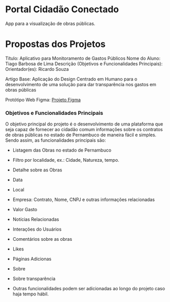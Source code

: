 # Portal Cidadão Conectado

App para a visualização de obras públicas.

# Propostas dos Projetos

Título: Aplicativo para Monitoramento de Gastos Públicos
Nome do Aluno: Tiago Barbosa de Lima
Descrição (Objetivos e Funcionalidades Principais):
Orientador(es): Ricardo Souza

Artigo Base: Aplicação do Design Centrado em Humano para o desenvolvimento de uma solução para dar transparência nos gastos em obras públicas 

Protótipo Web Figma: [Projeto Figma](https://www.figma.com/proto/Yj5lYKoZHH7ualBRGaRj9t/Prototipo-Inovacao?page-id=0%3A1&node-id=1%3A222&starting-point-node-id=1%3A222)

### Objetivos e Funcionalidades Principais 

O objetivo principal do projeto é o desenvolvimento de uma plataforma que seja capaz de fornecer ao cidadão comum informações sobre os contratos de obras públicas no estado de Pernambuco de maneira fácil e simples. Sendo assim, as funcionalidades principais são:

- Listagem das Obras no estado de Pernambuco 
- Filtro por localidade, ex.: Cidade, Natureza, tempo.
- Detalhe sobre as Obras
- Data 
- Local
- Empresa: Contrato, Nome, CNPJ e outras informações relacionadas
- Valor Gasto
- Notícias Relacionadas
- Interações do Usuários
- Comentários sobre as obras
- Likes
- Páginas Adicionas
- Sobre
- Sobre transparência

- Outras funcionalidades podem ser adicionadas ao longo do projeto caso haja tempo hábil.
